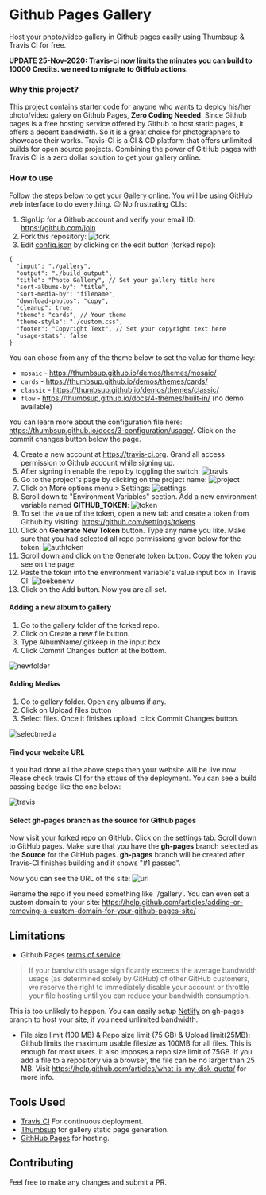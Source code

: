 # Github Pages Gallery
Host your photo/video gallery in Github pages easily using Thumbsup & Travis CI for free.

**UPDATE 25-Nov-2020: Travis-ci now limits the minutes you can build to 10000 Credits. we need to migrate to GitHub actions.**

### Why this project?
This project contains starter code for anyone who wants to deploy his/her photo/video galery on Github Pages,
**Zero Coding Needed**. Since Github pages is a free hosting service offered by Github to host static pages, it
offers a decent bandwidth. So it is a great choice for photographers to showcase their works. Travis-CI is a CI & CD
platform that offers unlimited builds for open source projects. Combining the power of GitHub pages with Travis CI is
a zero dollar solution to get your gallery online.

### How to use
Follow the steps below to get your Gallery online. You will be using GitHub web interface to do everything.
:wink: No frustrating CLIs:
1. SignUp for a Github account and verify your email ID: https://github.com/join
2. Fork this repository:
![fork](https://user-images.githubusercontent.com/8397274/47970004-a0fd9880-e0a5-11e8-8f46-966e21d39c87.gif)
3. Edit [config.json](config.json) by clicking on the edit button (forked repo):

```
{
  "input": "./gallery",
  "output": "./build_output",
  "title": "Photo Gallery", // Set your gallery title here
  "sort-albums-by": "title",
  "sort-media-by": "filename",
  "download-photos": "copy",
  "cleanup": true,
  "theme": "cards", // Your theme
  "theme-style": "./custom.css",
  "footer": "Copyright Text", // Set your copyright text here
  "usage-stats": false
}
```
You can chose from any of the theme below to set the value for theme key:
* `mosaic` - https://thumbsup.github.io/demos/themes/mosaic/
* `cards` - https://thumbsup.github.io/demos/themes/cards/
* `classic` - https://thumbsup.github.io/demos/themes/classic/
* `flow` - https://thumbsup.github.io/docs/4-themes/built-in/ (no demo available)

You can learn more about the configuration file here: https://thumbsup.github.io/docs/3-configuration/usage/. Click on the commit changes button below the page.

4. Create a new account at https://travis-ci.org. Grand all access permission to Github account while signing up.
5. After signing in enable the repo by toggling the switch:
![travis](https://user-images.githubusercontent.com/8397274/47970260-33ec0200-e0a9-11e8-99e0-c94fe41034cf.gif)
6. Go to the project's page by clicking on the project name:
![project](https://user-images.githubusercontent.com/8397274/47970299-8e855e00-e0a9-11e8-9218-64cf97402776.png)
7. Click on More options menu > Settings:
![settings](https://user-images.githubusercontent.com/8397274/47970319-da380780-e0a9-11e8-837a-4a734cceba7a.png)
8. Scroll down to "Environment Variables" section. Add a new environment variable named **GITHUB_TOKEN**:
![token](https://user-images.githubusercontent.com/8397274/47970352-43b81600-e0aa-11e8-93bc-8590208b74a7.png)
9. To set the value of the token, open a new tab and create a token from Github by visiting: https://github.com/settings/tokens.
10. Click on **Generate New Token** button. Type any name you like. Make sure that you had selected all repo permissions given below
for the token:
![authtoken](https://user-images.githubusercontent.com/8397274/47970413-f5efdd80-e0aa-11e8-96b0-50199855b9b3.png)
11. Scroll down and click on the Generate token button. Copy the token you see on the page:
12. Paste the token into the environment variable's value input box in Travis CI:
![toekenenv](https://user-images.githubusercontent.com/8397274/47970465-b1b10d00-e0ab-11e8-8873-abf122708773.png)
13. Click on the Add button. Now you are all set.

#### Adding a new album to gallery
1. Go to the gallery folder of the forked repo.
2. Click on Create a new file button.
3. Type AlbumName/.gitkeep in the input box
4. Click Commit Changes button at the bottom.

![newfolder](https://media.giphy.com/media/455paOHOAWr4KWNOtg/giphy.gif)

#### Adding Medias
1. Go to gallery folder. Open any albums if any.
2. Click on Upload files button
3. Select files. Once it finishes upload, click Commit Changes button.

![selectmedia](https://media.giphy.com/media/2uIfenjYx5anbQOEAo/giphy.gif)

#### Find your website URL
If you had done all the above steps then your website will be live now. Please check travis CI for the sttaus of the
deployment. You can see a build passing badge like the one below:

![travis](https://user-images.githubusercontent.com/8397274/48001817-a99ab100-e12f-11e8-915a-f7a787eb6b0b.png)

#### Select gh-pages branch as the source for Github pages
Now visit your forked repo on GitHub. Click on the settings tab. Scroll down to GitHub pages. Make sure that you have the **gh-pages** branch selected as the **Source** for the GitHub pages. **gh-pages** branch will be created after Travis-CI finishes building and it shows "#1 passed".

Now you can see the URL of the site:
![url](https://user-images.githubusercontent.com/8397274/48008065-f639b880-e13e-11e8-9f8e-72d27ad7cc30.png)

Rename the repo if you need something like `/gallery'. You can even set a custom domain to your site: https://help.github.com/articles/adding-or-removing-a-custom-domain-for-your-github-pages-site/

## Limitations
* Github Pages [terms of service](https://help.github.com/articles/github-terms-of-service/):
> If your bandwidth usage significantly exceeds the average bandwidth usage (as determined solely by GitHub) of other GitHub customers, we reserve the right to immediately disable your account or throttle your file hosting until you can reduce your bandwidth consumption.

This is too unlikely to happen. You can easily setup [Netlify](https://www.netlify.com/) on gh-pages branch to host your site, if you need unlimited bandwidth.

* File size limit (100 MB) & Repo size limit (75 GB) & Upload limit(25MB): Github limits the maximum usable filesize as 100MB for all files. This is enough for most users. It also imposes a repo size limit of 75GB. If you add a file to a repository via a browser, the file can be no larger than 25 MB. Visit https://help.github.com/articles/what-is-my-disk-quota/ for more info.


## Tools Used
* [Travis CI](https://travis-ci.org/) For continuous deployment.
* [Thumbsup](https://thumbsup.github.io/) for gallery static page generation.
* [GithHub Pages]() for hosting.

## Contributing
Feel free to make any changes and submit a PR.
